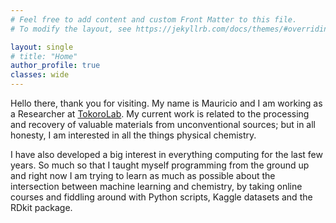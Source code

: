 ```yaml
---
# Feel free to add content and custom Front Matter to this file.
# To modify the layout, see https://jekyllrb.com/docs/themes/#overriding-theme-defaults

layout: single
# title: "Home"
author_profile: true
classes: wide
---
```

Hello there, thank you for visiting. My name is Mauricio and I am working as a Researcher at [TokoroLab](http://www.tokoro.env.waseda.ac.jp/index.html). My current work is related to the processing and recovery of valuable materials from unconventional sources; but in all honesty, I am interested in all the things physical chemistry.

I have also developed a big interest in everything computing for the last few years. So much so that I taught myself programming from the ground up and right now I am trying to learn as much as possible about the intersection between machine learning and chemistry, by taking online courses and fiddling around with Python scripts, Kaggle datasets and the RDkit package.